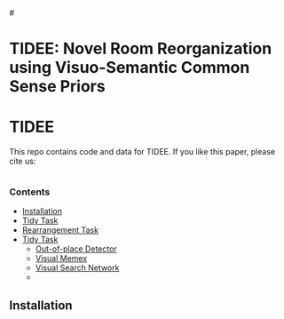 #<h1 align="left">
    TIDEE: Novel Room Reorganization using Visuo-Semantic Common Sense Priors
</h1>

# TIDEE
This repo contains code and data for TIDEE. If you like this paper, please cite us:
```
```

### Contents
<!--
# To create the table of contents, move the [TOC] line outside of this comment
# and then run the below Python block.
[TOC]
import markdown
with open("README.md", "r") as f:
    a = markdown.markdown(f.read(), extensions=["toc"])
    print(a[:a.index("</div>") + 6])
-->
<div class="toc">
<ul>
<li><a href="#-installation">Installation</a></li>
<li><a href="#-tidy-task"> Tidy Task </a></li>
<li><a href="#-rearrangement-task"> Rearrangement Task </a></li>
<li><a href="#-tidy-task"> Tidy Task </a>
<ul>
<li><a href="#-detector"> Out-of-place Detector</a></li>
<li><a href="#-visual-memex"> Visual Memex</a></li>
<li><a href="#-visual-search-network"> Visual Search Network</a></li>
<li><a href="#-the-walkthrough-task-and-unshuffle-task-classes"> </a></li>
    </li>
</ul>
</li>
</ul>
</div>

## Installation

